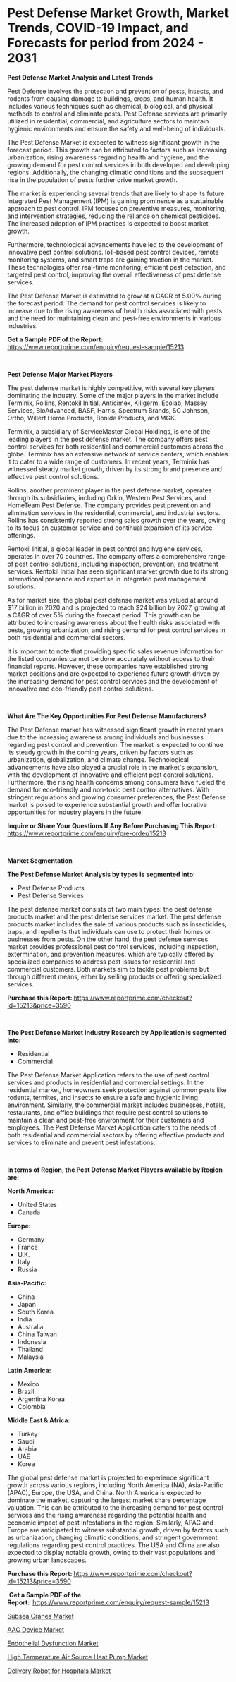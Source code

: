 <p><h1>Pest Defense Market Growth, Market Trends, COVID-19 Impact, and Forecasts for period from 2024 - 2031</h1></p><p><strong>Pest Defense Market Analysis and Latest Trends</strong></p>
<p><p>Pest Defense involves the protection and prevention of pests, insects, and rodents from causing damage to buildings, crops, and human health. It includes various techniques such as chemical, biological, and physical methods to control and eliminate pests. Pest Defense services are primarily utilized in residential, commercial, and agriculture sectors to maintain hygienic environments and ensure the safety and well-being of individuals.</p><p>The Pest Defense Market is expected to witness significant growth in the forecast period. This growth can be attributed to factors such as increasing urbanization, rising awareness regarding health and hygiene, and the growing demand for pest control services in both developed and developing regions. Additionally, the changing climatic conditions and the subsequent rise in the population of pests further drive market growth.</p><p>The market is experiencing several trends that are likely to shape its future. Integrated Pest Management (IPM) is gaining prominence as a sustainable approach to pest control. IPM focuses on preventive measures, monitoring, and intervention strategies, reducing the reliance on chemical pesticides. The increased adoption of IPM practices is expected to boost market growth.</p><p>Furthermore, technological advancements have led to the development of innovative pest control solutions. IoT-based pest control devices, remote monitoring systems, and smart traps are gaining traction in the market. These technologies offer real-time monitoring, efficient pest detection, and targeted pest control, improving the overall effectiveness of pest defense services.</p><p>The Pest Defense Market is estimated to grow at a CAGR of 5.00% during the forecast period. The demand for pest control services is likely to increase due to the rising awareness of health risks associated with pests and the need for maintaining clean and pest-free environments in various industries.</p></p>
<p><strong>Get a Sample PDF of the Report:&nbsp;</strong> <a href="https://www.reportprime.com/enquiry/request-sample/15213">https://www.reportprime.com/enquiry/request-sample/15213</a></p>
<p>&nbsp;</p>
<p><strong>Pest Defense Major Market Players</strong></p>
<p><p>The pest defense market is highly competitive, with several key players dominating the industry. Some of the major players in the market include Terminix, Rollins, Rentokil Initial, Anticimex, Killgerm, Ecolab, Massey Services, BioAdvanced, BASF, Harris, Spectrum Brands, SC Johnson, Ortho, Willert Home Products, Bonide Products, and MGK.</p><p>Terminix, a subsidiary of ServiceMaster Global Holdings, is one of the leading players in the pest defense market. The company offers pest control services for both residential and commercial customers across the globe. Terminix has an extensive network of service centers, which enables it to cater to a wide range of customers. In recent years, Terminix has witnessed steady market growth, driven by its strong brand presence and effective pest control solutions.</p><p>Rollins, another prominent player in the pest defense market, operates through its subsidiaries, including Orkin, Western Pest Services, and HomeTeam Pest Defense. The company provides pest prevention and elimination services in the residential, commercial, and industrial sectors. Rollins has consistently reported strong sales growth over the years, owing to its focus on customer service and continual expansion of its service offerings.</p><p>Rentokil Initial, a global leader in pest control and hygiene services, operates in over 70 countries. The company offers a comprehensive range of pest control solutions, including inspection, prevention, and treatment services. Rentokil Initial has seen significant market growth due to its strong international presence and expertise in integrated pest management solutions.</p><p>As for market size, the global pest defense market was valued at around $17 billion in 2020 and is projected to reach $24 billion by 2027, growing at a CAGR of over 5% during the forecast period. This growth can be attributed to increasing awareness about the health risks associated with pests, growing urbanization, and rising demand for pest control services in both residential and commercial sectors.</p><p>It is important to note that providing specific sales revenue information for the listed companies cannot be done accurately without access to their financial reports. However, these companies have established strong market positions and are expected to experience future growth driven by the increasing demand for pest control services and the development of innovative and eco-friendly pest control solutions.</p></p>
<p>&nbsp;</p>
<p><strong>What Are The Key Opportunities For Pest Defense Manufacturers?</strong></p>
<p><p>The Pest Defense market has witnessed significant growth in recent years due to the increasing awareness among individuals and businesses regarding pest control and prevention. The market is expected to continue its steady growth in the coming years, driven by factors such as urbanization, globalization, and climate change. Technological advancements have also played a crucial role in the market's expansion, with the development of innovative and efficient pest control solutions. Furthermore, the rising health concerns among consumers have fueled the demand for eco-friendly and non-toxic pest control alternatives. With stringent regulations and growing consumer preferences, the Pest Defense market is poised to experience substantial growth and offer lucrative opportunities for industry players in the future.</p></p>
<p><strong>Inquire or Share Your Questions If Any Before Purchasing This Report:</strong> <a href="https://www.reportprime.com/enquiry/pre-order/15213">https://www.reportprime.com/enquiry/pre-order/15213</a></p>
<p>&nbsp;</p>
<p><strong>Market Segmentation</strong></p>
<p><strong>The Pest Defense Market Analysis by types is segmented into:</strong></p>
<p><ul><li>Pest Defense Products</li><li>Pest Defense Services</li></ul></p>
<p><p>The pest defense market consists of two main types: the pest defense products market and the pest defense services market. The pest defense products market includes the sale of various products such as insecticides, traps, and repellents that individuals can use to protect their homes or businesses from pests. On the other hand, the pest defense services market provides professional pest control services, including inspection, extermination, and prevention measures, which are typically offered by specialized companies to address pest issues for residential and commercial customers. Both markets aim to tackle pest problems but through different means, either by selling products or offering specialized services.</p></p>
<p><strong>Purchase this Report:&nbsp;</strong><a href="https://www.reportprime.com/checkout?id=15213&price=3590">https://www.reportprime.com/checkout?id=15213&price=3590</a></p>
<p>&nbsp;</p>
<p><strong>The Pest Defense Market Industry Research by Application is segmented into:</strong></p>
<p><ul><li>Residential</li><li>Commercial</li></ul></p>
<p><p>The Pest Defense Market Application refers to the use of pest control services and products in residential and commercial settings. In the residential market, homeowners seek protection against common pests like rodents, termites, and insects to ensure a safe and hygienic living environment. Similarly, the commercial market includes businesses, hotels, restaurants, and office buildings that require pest control solutions to maintain a clean and pest-free environment for their customers and employees. The Pest Defense Market Application caters to the needs of both residential and commercial sectors by offering effective products and services to eliminate and prevent pest infestations.</p></p>
<p>&nbsp;</p>
<p><strong>In terms of Region, the Pest Defense Market Players available by Region are:</strong></p>
<p>
    <p> <strong> North America: </strong>
        <ul>
            <li>United States</li>
            <li>Canada</li>
        </ul>
        </p> 
    <p> <strong> Europe: </strong>
        <ul>
            <li>Germany</li>
            <li>France</li>
            <li>U.K.</li>
            <li>Italy</li>
            <li>Russia</li>
        </ul>
        </p> 
    <p> <strong> Asia-Pacific: </strong>
        <ul>
            <li>China</li>
            <li>Japan</li>
            <li>South Korea</li>
            <li>India</li>
            <li>Australia</li>
            <li>China Taiwan</li>
            <li>Indonesia</li>
            <li>Thailand</li>
            <li>Malaysia</li>
        </ul>
        </p> 
    <p> <strong> Latin America: </strong>
        <ul>
            <li>Mexico</li>
            <li>Brazil</li>
            <li>Argentina Korea</li>
            <li>Colombia</li>
        </ul>
        </p> 
    <p> <strong> Middle East & Africa: </strong>
        <ul>
            <li>Turkey</li>
            <li>Saudi</li>
            <li>Arabia</li>
            <li>UAE</li>
            <li>Korea</li>
        </ul>
    </p>
    </p>
<p><p>The global pest defense market is projected to experience significant growth across various regions, including North America (NA), Asia-Pacific (APAC), Europe, the USA, and China. North America is expected to dominate the market, capturing the largest market share percentage valuation. This can be attributed to the increasing demand for pest control services and the rising awareness regarding the potential health and economic impact of pest infestations in the region. Similarly, APAC and Europe are anticipated to witness substantial growth, driven by factors such as urbanization, changing climatic conditions, and stringent government regulations regarding pest control practices. The USA and China are also expected to display notable growth, owing to their vast populations and growing urban landscapes.</p></p>
<p><strong>Purchase this Report: </strong><a href="https://www.reportprime.com/checkout?id=15213&price=3590">https://www.reportprime.com/checkout?id=15213&price=3590</a></p>
<p>&nbsp;<strong>Get a Sample PDF of the Report:&nbsp;&nbsp;</strong><a href="https://www.reportprime.com/enquiry/request-sample/15213">https://www.reportprime.com/enquiry/request-sample/15213</a></p>
<p><strong></strong></p>
<p><p><a href="https://www.linkedin.com/pulse/subsea-cranes-market-offer-valuable-insights-size-share-trends-wqyqe?trackingId=QUpnII9sSNq1mEIXyacu6g%3D%3D">Subsea Cranes Market</a></p><p><a href="https://medium.com/@lottiejerde6456/aac-device-market-comprehensive-assessment-by-type-application-and-geography-44083698600b">AAC Device Market</a></p><p><a href="https://medium.com/@lottiejerde6456/endothelial-dysfunction-market-outlook-industry-overview-and-forecast-2023-to-2030-f00bc0354f8f">Endothelial Dysfunction Market</a></p><p><a href="https://www.linkedin.com/pulse/high-temperature-air-source-heat-pump-market-size-evaluating-0ifce?trackingId=yvB6eZjSRIeqUuPWiCjNTg%3D%3D">High Temperature Air Source Heat Pump Market</a></p><p><a href="https://www.linkedin.com/pulse/delivery-robot-hospitals-market-growth-trends-covid-19-impact-b2yee?trackingId=FB0EzksqRcm3aN0VRbFKbA%3D%3D">Delivery Robot for Hospitals Market</a></p></p>